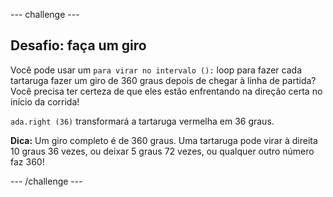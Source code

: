 \--- challenge \---

## Desafio: faça um giro

Você pode usar um `para virar no intervalo ():` loop para fazer cada tartaruga fazer um giro de 360 ​​graus depois de chegar à linha de partida? Você precisa ter certeza de que eles estão enfrentando na direção certa no início da corrida!

`ada.right (36)` transformará a tartaruga vermelha em 36 graus.

**Dica:** Um giro completo é de 360 ​​graus. Uma tartaruga pode virar à direita 10 graus 36 vezes, ou deixar 5 graus 72 vezes, ou qualquer outro número faz 360!

\--- /challenge \---